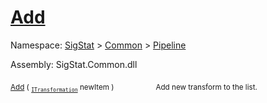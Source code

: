 # [Add](./SequentialTransformPipeline-100663508.md)

Namespace: [SigStat]() > [Common](./../../README.md) > [Pipeline](./../README.md)

Assembly: SigStat.Common.dll

<sub>[Add](./SequentialTransformPipeline-100663508.md) ( <sub>[`ITransformation`](./../../ITransformation.md)</sub> newItem )</sub>&nbsp; &nbsp; &nbsp; &nbsp; &nbsp; &nbsp; &nbsp; &nbsp; &nbsp;<sub>Add new transform to the list.</sub>
